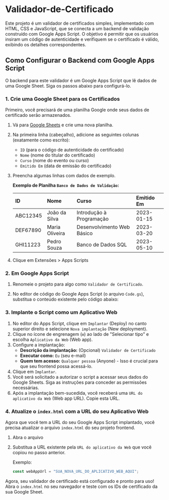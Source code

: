 # Validador-de-Certificado

Este projeto é um validador de certificados simples, implementado com HTML, CSS e JavaScript, que se conecta a um backend de validação construído com Google Apps Script. O objetivo é permitir que os usuários insiram um código de autenticidade e verifiquem se o certificado é válido, exibindo os detalhes correspondentes.

## Como Configurar o Backend com Google Apps Script

O backend para este validador é um Google Apps Script que lê dados de uma Google Sheet. Siga os passos abaixo para configurá-lo.

### 1. Crie uma Google Sheet para os Certificados

Primeiro, você precisará de uma planilha Google onde seus dados de certificado serão armazenados.

1.  Vá para [Google Sheets](https://docs.google.com/spreadsheets/u/0/) e crie uma nova planilha.
2.  Na primeira linha (cabeçalho), adicione as seguintes colunas (exatamente como escrito):
    - `ID` (para o código de autenticidade do certificado)
    - `Nome` (nome do titular do certificado)
    - `Curso` (nome do evento ou curso)
    - `Emitido Em` (data de emissão do certificado)
3.  Preencha algumas linhas com dados de exemplo.

    **Exemplo de Planilha `Banco de Dados de Validação`:**

    | ID       | Nome           | Curso                      | Emitido Em |
    | :------- | :------------- | :------------------------- | :--------- |
    | ABC12345 | João da Silva  | Introdução à Programação   | 2023-01-15 |
    | DEF67890 | Maria Oliveira | Desenvolvimento Web Básico | 2023-03-20 |
    | GHI11223 | Pedro Souza    | Banco de Dados SQL         | 2023-05-10 |

4.  Clique em Extensões > Apps Scripts

### 2. Em Google Apps Script

1.  Renomeie o projeto para algo como `Validador de Certificado`.

2.  No editor de código do Google Apps Script (o arquivo `Code.gs`), substitua o conteúdo existente pelo código abaixo:

### 3. Implante o Script como um Aplicativo Web

1.  No editor do Apps Script, clique em `Implantar` (Deploy) no canto superior direito e selecione `Nova implantação` (New deployment).
2.  Clique no ícone de engrenagem (`⚙️`) ao lado de "Selecionar tipo" e escolha `Aplicativo da Web` (Web app).
3.  Configure a implantação:
    - **Descrição da implantação:** (Opcional) `Validador de Certificado`
    - **Executar como:** `Eu` (seu e-mail)
    - **Quem tem acesso:** `Qualquer pessoa` (Anyone) - Isso é crucial para que seu frontend possa acessá-lo.
4.  Clique em `Implantar`.
5.  Você será solicitado a autorizar o script a acessar seus dados do Google Sheets. Siga as instruções para conceder as permissões necessárias.
6.  Após a implantação bem-sucedida, você receberá uma `URL do aplicativo da Web` (Web app URL). Copie esta URL.

### 4. Atualize o `index.html` com a URL do seu Aplicativo Web

Agora que você tem a URL do seu Google Apps Script implantado, você precisa atualizar o arquivo `index.html` do seu projeto frontend.

1.  Abra o arquivo

2.  Substitua a URL existente pela `URL do aplicativo da Web` que você copiou no passo anterior.

    Exemplo:

    ```javascript
    const webAppUrl = "SUA_NOVA_URL_DO_APLICATIVO_WEB_AQUI";
    ```

Agora, seu validador de certificado está configurado e pronto para uso! Abra o `index.html` no seu navegador e teste com os IDs de certificado da sua Google Sheet.

